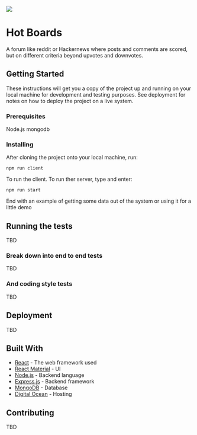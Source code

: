 
![](https://i.imgur.com/Zf3S6Db.png)

# Hot Boards

A forum like reddit or Hackernews where posts and comments are scored, but on different criteria beyond upvotes and downvotes. 

## Getting Started

These instructions will get you a copy of the project up and running on your local machine for development and testing purposes. See deployment for notes on how to deploy the project on a live system.

### Prerequisites

Node.js
mongodb

### Installing

After cloning the project onto your local machine, run:

```
npm run client
```
To run the client. To run ther server, type and enter:
```
npm run start
```

End with an example of getting some data out of the system or using it for a little demo

## Running the tests

TBD

### Break down into end to end tests

TBD

### And coding style tests

TBD

## Deployment

TBD

## Built With

* [React](http://www.dropwizard.io/1.0.2/docs/) - The web framework used
* [React Material](https://maven.apache.org/) - UI
* [Node.js](https://rometools.github.io/rome/) - Backend language
* [Express.js](https://rometools.github.io/rome/) - Backend framework
* [MongoDB](https://rometools.github.io/rome/) - Database
* [Digital Ocean](https://rometools.github.io/rome/) - Hosting


## Contributing

TBD

